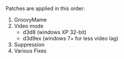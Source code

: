 Patches are applied in this order:

1. GroovyMame
2. Video mode
	* d3d8 (windows XP 32-bit) 
	* d3d9ex (windows 7+ for less video lag)
3. Suppression
4. Various Fixes
